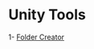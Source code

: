 # Unity Tools


1- [Folder Creator](https://github.com/alisahanyalcin/unity-tools/tree/main/Folder%20Creator)
